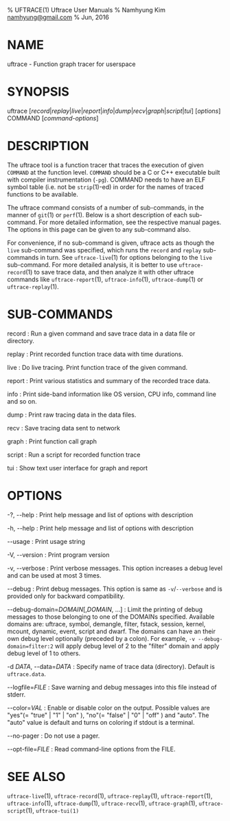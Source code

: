 % UFTRACE(1) Uftrace User Manuals
% Namhyung Kim <namhyung@gmail.com>
% Jun, 2016

NAME
====
uftrace - Function graph tracer for userspace


SYNOPSIS
========
uftrace [*record*|*replay*|*live*|*report*|*info*|*dump*|*recv*|*graph*|*script*|*tui*] [*options*] COMMAND [*command-options*]


DESCRIPTION
===========
The uftrace tool is a function tracer that traces the execution of given `COMMAND` at the function level.  `COMMAND` should be a C or C++ executable built with compiler instrumentation (`-pg`).  COMMAND needs to have an ELF symbol table (i.e. not be `strip`(1)-ed) in order for the names of traced functions to be available.

The uftrace command consists of a number of sub-commands, in the manner of `git`(1) or `perf`(1).  Below is a short description of each sub-command.  For more detailed information, see the respective manual pages.  The options in this page can be given to any sub-command also.

For convenience, if no sub-command is given, uftrace acts as though the `live` sub-command was specified, which runs the `record` and `replay` sub-commands in turn.  See `uftrace-live`(1) for options belonging to the `live` sub-command.  For more detailed analysis, it is better to use `uftrace-record`(1) to save trace data, and then analyze it with other uftrace commands like `uftrace-report`(1), `uftrace-info`(1), `uftrace-dump`(1) or `uftrace-replay`(1).


SUB-COMMANDS
============
record
:   Run a given command and save trace data in a data file or directory.

replay
:   Print recorded function trace data with time durations.

live
:   Do live tracing.  Print function trace of the given command.

report
:   Print various statistics and summary of the recorded trace data.

info
:   Print side-band information like OS version, CPU info, command line and so on.

dump
:   Print raw tracing data in the data files.

recv
:   Save tracing data sent to network

graph
:   Print function call graph

script
:   Run a script for recorded function trace

tui
:   Show text user interface for graph and report

OPTIONS
=======
-?, \--help
:   Print help message and list of options with description

-h, \--help
:   Print help message and list of options with description

\--usage
:   Print usage string

-V, \--version
:   Print program version

-v, \--verbose
:   Print verbose messages.  This option increases a debug level and can be used at most 3 times.

\--debug
:   Print debug messages.  This option is same as `-v`/`--verbose` and is provided only for backward compatibility.

\--debug-domain=*DOMAIN*[,*DOMAIN*, ...]
:   Limit the printing of debug messages to those belonging to one of the DOMAINs specified.  Available domains are: uftrace, symbol, demangle, filter, fstack, session, kernel, mcount, dynamic, event, script and dwarf.  The domains can have an their own debug level optionally (preceded by a colon).  For example, `-v --debug-domain=filter:2` will apply debug level of 2 to the "filter" domain and apply debug level of 1 to others.

-d *DATA*, \--data=*DATA*
:   Specify name of trace data (directory).  Default is `uftrace.data`.

\--logfile=*FILE*
:   Save warning and debug messages into this file instead of stderr.

\--color=*VAL*
:   Enable or disable color on the output.  Possible values are "yes"(= "true" | "1" | "on" ), "no"(= "false" | "0" | "off" ) and "auto".  The "auto" value is default and turns on coloring if stdout is a terminal.

\--no-pager
:   Do not use a pager.

\--opt-file=*FILE*
:   Read command-line options from the FILE.


SEE ALSO
========
`uftrace-live`(1), `uftrace-record`(1), `uftrace-replay`(1), `uftrace-report`(1), `uftrace-info`(1), `uftrace-dump`(1), `uftrace-recv`(1), `uftrace-graph`(1), `uftrace-script`(1), `uftrace-tui(1)`
